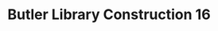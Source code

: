 ---
pid: '92'
_date: 25-Nov-32
derivativo_link: https://derivativo-1.library.columbia.edu/iiif/2/ldpd:341178/
dlc_link: https://dlc.library.columbia.edu/catalog/cul:7pvmcvdnr4
format: photographs
iiif_json: https://derivativo-1.library.columbia.edu/iiif/2/ldpd:341178/info.json
_name: Beals, A. Tennyson
native_jpg: https://derivativo-1.library.columbia.edu/iiif/2/ldpd:341178/full/!768,768/0/native.jpg
shelf_location: Box no. Box 162, Folder no. Folder 11 (Buildings & Grounds - Morningside
  - Butler Library, Construction 1932), Historical Photograph Collection
subjects: Academic libraries; New York (N.Y.); Butler Library
summary: Butler Library construction, 25 November 1932.
title: Butler Library Construction 16
permalink: /photos/92/
layout: photo-page
---